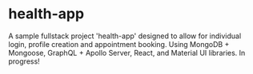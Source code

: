 # health-app

A sample fullstack project 'health-app' designed to allow for individual login, profile creation and appointment booking. Using MongoDB + Mongoose, GraphQL + Apollo Server, React, and Material UI libraries. In progress!
